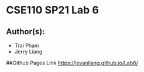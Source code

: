 # CSE110 SP21 Lab 6

## Author(s):
- Trai Pham
- Jerry Liang

##Github Pages Link
https://jevanliang.github.io/Lab6/
